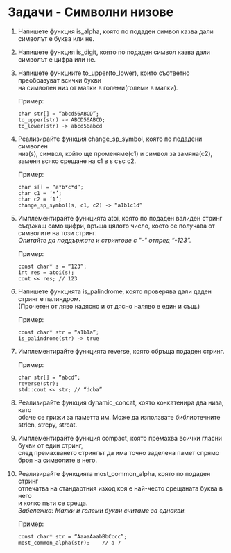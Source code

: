 # **Задачи - Символни низове**

1. Напишете функция is_alpha, която по подаден символ казва дали символът е буква или не.<br>

1. Напишете функция is_digit, която по подаден символ казва дали символът е цифра или не.<br>

1. Напишете функциите to_upper(to_lower), които съответно преобразуват всички букви<br>
на символен низ от малки в големи(големи в малки).<br>

    Пример:
    ```
    char str[] = “abcd56ABCD”;
    to_upper(str) -> ABCD56ABCD;
    to_lower(str) -> abcd56abcd
    ```

1. Реализирайте функция change_sp_symbol, която по подадени символен<br>
низ(s), символ, който ще променяме(c1) и символ за замяна(c2),<br>
заменя всяко срещане на c1 в s със c2.<br>

    Пример:
    ```
    char s[] = “a*b*c*d”;
    char c1 = ‘*’;
    char c2 = ‘1’;
    change_sp_symbol(s, c1, c2) -> “a1b1c1d”
    ```

1. Имплементирайте функцията atoi, която по подаден валиден стринг<br>
съдъжащ само цифри, връща цялото число, което се получава от символите на този стринг.<br>
*Oпитайте да поддържате и стрингове с "-" отпред “-123”.*<br>

    Пример:
    ```
    const char* s = “123”;
    int res = atoi(s);
    cout << res; // 123
    ```

1. Напишете функцията is_palindrome, която проверява дали даден стринг е палиндром.<br>
(Прочетен от ляво надясно и от дясно наляво е един и същ.)<br>

    Пример:
    ```
    const char* str = “a1b1a”;
    is_palindrome(str) -> true
    ```

1. Имплементирайте функцията reverse, която обръща подаден стринг.<br>

    Пример:
    ```
    char str[] = “abcd”;
    reverse(str);
    std::cout << str; // “dcba”
    ```

1. Реализирайте функция dynamic_concat, която конкатенира два низа, като<br>
обаче се грижи за паметта им. Може да използвате библиотечните strlen, strcpy, strcat.<br>

1. Имплементирайте функция compact, която премахва всички гласни букви от един стринг,<br>
след премахването стрингът да има точно заделена памет спрямо броя на символите в него.<br>

1. Реализирайте функцията most_common_alpha, която по подаден стринг<br>
отпечатва на стандартния изход коя е най-често срещаната буква в него<br>
и колко пъти се среща.<br>
*Забележка: Малки и големи букви считаме за еднакви.*

    Пример:
    ```
    const char* str = “AaaaAaabBbCccc”;
    most_common_alpha(str);    // a 7
    ```
#
